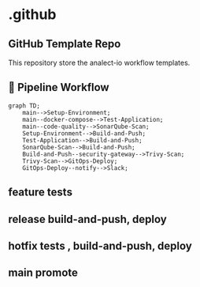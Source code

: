 # .github
## GitHub Template Repo

This repository store the analect-io workflow templates.
## 🚦 Pipeline Workflow

```mermaid
graph TD;
    main-->Setup-Environment;
    main--docker-compose-->Test-Application;
    main--code-quality-->SonarQube-Scan;    
    Setup-Environment-->Build-and-Push;
    Test-Application-->Build-and-Push;
    SonarQube-Scan-->Build-and-Push;    
    Build-and-Push--security-gateway-->Trivy-Scan;
    Trivy-Scan-->GitOps-Deploy;
    GitOps-Deploy--notify-->Slack;
```

## feature tests 
## release build-and-push, deploy
## hotfix tests , build-and-push, deploy
## main promote
